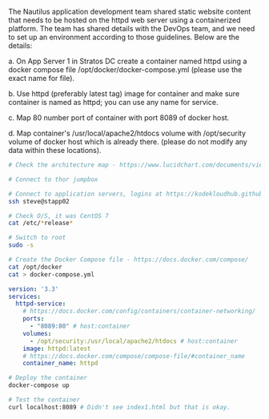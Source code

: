 The Nautilus application development team shared static website content that needs to be hosted on the httpd web server using a containerized platform. The team has shared details with the DevOps team, and we need to set up an environment according to those guidelines. Below are the details:

a. On App Server 1 in Stratos DC create a container named httpd using a docker compose file /opt/docker/docker-compose.yml (please use the exact name for file).

b. Use httpd (preferably latest tag) image for container and make sure container is named as httpd; you can use any name for service.

c. Map 80 number port of container with port 8089 of docker host.

d. Map container's /usr/local/apache2/htdocs volume with /opt/security volume of docker host which is already there. (please do not modify any data within these locations).

```bash
# Check the architecture map - https://www.lucidchart.com/documents/view/58e22de2-c446-4b49-ae0f-db79a3318e97/0_0

# Connect to thor jumpbox

# Connect to application servers, logins at https://kodekloudhub.github.io/kodekloud-engineer/docs/projects/nautilus
ssh steve@stapp02

# Check O/S, it was CentOS 7
cat /etc/*release*

# Switch to root
sudo -s

# Create the Docker Compose file - https://docs.docker.com/compose/
cat /opt/docker
cat > docker-compose.yml
```

```yaml
version: '3.3'
services:
  httpd-service:
    # https://docs.docker.com/config/containers/container-networking/
    ports:
      - "8089:80" # host:container
    volumes:
      - /opt/security:/usr/local/apache2/htdocs # host:container
    image: httpd:latest
    # https://docs.docker.com/compose/compose-file/#container_name
    container_name: httpd

```

```bash
# Deploy the container
docker-compose up

# Test the container
curl localhost:8089 # Didn't see index1.html but that is okay.
```
